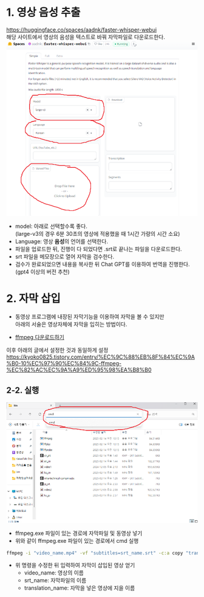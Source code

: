 # 1. 영상 음성 추출
https://huggingface.co/spaces/aadnk/faster-whisper-webui  
해당 사이트에서 영상의 음성을 텍스트로 바꿔 자막파일로 다운로드한다.
![whisper](whisper.png)
- model: 아래로 선택할수록 좋다.  
(large-v3의 경우 6분 30초의 영상에 적용했을 때 1시간 가량의 시간 소요)
- Language: 영상 **음성**의 언어를 선택한다.
- 파일을 업로드한 뒤, 진행이 다 되었다면 .srt로 끝나는 파일을 다운로드한다.
- srt 파일을 메모장으로 열어 자막을 검수한다.
- 검수가 완료되었으면 내용을 복사한 뒤 Chat GPT를 이용하여 번역을 진행한다.  
(gpt4 이상의 버전 추천)

# 2. 자막 삽입
- 동영상 프로그램에 내장된 자막기능을 이용하여 자막을 볼 수 있지만  
아래의 서술은 영상자체에 자막을 입히는 방법이다.

- [ffmpeg 다운로드하기](https://github.com/BtbN/FFmpeg-Builds/releases/download/latest/ffmpeg-master-latest-win64-gpl-shared.zip)

이후 아래의 글에서 설정한 것과 동일하게 설정  
https://kyoko0825.tistory.com/entry/%EC%9C%88%EB%8F%84%EC%9A%B0-10%EC%97%90%EC%84%9C-ffmpeg-%EC%82%AC%EC%9A%A9%ED%95%98%EA%B8%B0

## 2-2. 실행
![cmd](img_cmd.png)
- ffmpeg.exe 파일이 있는 경로에 자막파일 및 동영상 넣기
- 위와 같이 ffmpeg.exe 파일이 있는 경로에서 cmd 실행
```bash
ffmpeg -i "video_name.mp4" -vf "subtitles=srt_name.srt" -c:a copy "translation_name.mp4"
```
- 위 명령을 수정한 뒤 입력하여 자막이 삽입된 영상 얻기
  - video_name: 영상의 이름
  - srt_name: 자막파일의 이름
  - translation_name: 자막을 넣은 영상에 지을 이름

